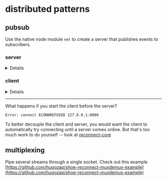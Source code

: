 # distributed patterns

## pubsub

Use the native node module `net` to create a server that publishes events to subscribers. 

### server

<details>

```js
var net = require('net')

if (require.main === module) {
    start()
}

function start () {
    var connections = []

    var server = net.createServer(function onConnection (conn) {
        var i = connections.length
        connections.push(conn)
        conn.on('close', () => connections.splice(i, 1))
    })
    server.listen(8000, () => console.log('listening on 8000'))

    setInterval(function () {
        connections.forEach(c => c.write(JSON.stringify({
            pid: process.pid,
            time: Date.now()
        })))
    }, 1000)
}

module.exports = start
```

</details>

### client

<details>

```js
var net = require('net')

if (require.main === module) {
    start()
}

function start () {
    var client = net.connect(8000)
    client.on('data', function (data) {
        console.log(JSON.parse(data))
    })
}

module.exports = start
```

</details>

-------------------------------

What happens if you start the client before the server? 
```
Error: connect ECONNREFUSED 127.0.0.1:8000
```

To better decouple the client and server, you would want the client to automatically try connecting until a server comes online. But that's too much work to do yourself -- look at [reconnect-core](https://www.npmjs.com/package/reconnect-core)

## multiplexing

Pipe several streams through a single socket. Check out this example [https://github.com/hugozap/shoe-reconnect-muxdemux-example](https://github.com/hugozap/shoe-reconnect-muxdemux-example)

